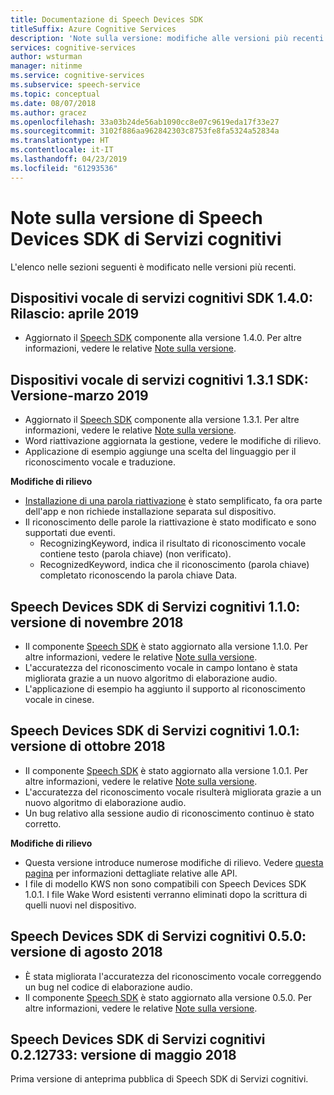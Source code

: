```yaml
---
title: Documentazione di Speech Devices SDK
titleSuffix: Azure Cognitive Services
description: 'Note sulla versione: modifiche alle versioni più recenti'
services: cognitive-services
author: wsturman
manager: nitinme
ms.service: cognitive-services
ms.subservice: speech-service
ms.topic: conceptual
ms.date: 08/07/2018
ms.author: gracez
ms.openlocfilehash: 33a03b24de56ab1090cc8e07c9619eda17f33e27
ms.sourcegitcommit: 3102f886aa962842303c8753fe8fa5324a52834a
ms.translationtype: HT
ms.contentlocale: it-IT
ms.lasthandoff: 04/23/2019
ms.locfileid: "61293536"
---
```

# <a name="release-notes-of-cognitive-services-speech-devices-sdk"></a>Note sulla versione di Speech Devices SDK di Servizi cognitivi

L'elenco nelle sezioni seguenti è modificato nelle versioni più recenti.

## <a name="cognitive-services-speech-devices-sdk-140-2019-apr-release"></a>Dispositivi vocale di servizi cognitivi SDK 1.4.0: Rilascio: aprile 2019 

* Aggiornato il [Speech SDK](https://docs.microsoft.com/azure/cognitive-services/speech-service/speech-sdk-reference) componente alla versione 1.4.0. Per altre informazioni, vedere le relative [Note sulla versione](https://aka.ms/csspeech/whatsnew). 

## <a name="cognitive-services-speech-devices-sdk-131-2019-mar-release"></a>Dispositivi vocale di servizi cognitivi 1.3.1 SDK: Versione-marzo 2019 

* Aggiornato il [Speech SDK](https://docs.microsoft.com/azure/cognitive-services/speech-service/speech-sdk-reference) componente alla versione 1.3.1. Per altre informazioni, vedere le relative [Note sulla versione](https://aka.ms/csspeech/whatsnew). 
*   Word riattivazione aggiornata la gestione, vedere le modifiche di rilievo.
*   Applicazione di esempio aggiunge una scelta del linguaggio per il riconoscimento vocale e traduzione.

**Modifiche di rilievo** 

*   [Installazione di una parola riattivazione](https://docs.microsoft.com/azure/cognitive-services/speech-service/speech-devices-sdk-qsg#run-a-sample-application) è stato semplificato, fa ora parte dell'app e non richiede installazione separata sul dispositivo.
*   Il riconoscimento delle parole la riattivazione è stato modificato e sono supportati due eventi.
    - RecognizingKeyword, indica il risultato di riconoscimento vocale contiene testo (parola chiave) (non verificato).
    - RecognizedKeyword, indica che il riconoscimento (parola chiave) completato riconoscendo la parola chiave Data.


## <a name="cognitive-services-speech-devices-sdk-110-2018-nov-release"></a>Speech Devices SDK di Servizi cognitivi 1.1.0: versione di novembre 2018 

* Il componente [Speech SDK](https://docs.microsoft.com/azure/cognitive-services/speech-service/speech-sdk-reference) è stato aggiornato alla versione 1.1.0. Per altre informazioni, vedere le relative [Note sulla versione](https://aka.ms/csspeech/whatsnew). 
* L'accuratezza del riconoscimento vocale in campo lontano è stata migliorata grazie a un nuovo algoritmo di elaborazione audio.
* L'applicazione di esempio ha aggiunto il supporto al riconoscimento vocale in cinese.

## <a name="cognitive-services-speech-devices-sdk-101-2018-oct-release"></a>Speech Devices SDK di Servizi cognitivi 1.0.1: versione di ottobre 2018 

* Il componente [Speech SDK](https://docs.microsoft.com/azure/cognitive-services/speech-service/speech-sdk-reference) è stato aggiornato alla versione 1.0.1. Per altre informazioni, vedere le relative [Note sulla versione](https://aka.ms/csspeech/whatsnew). 
* L'accuratezza del riconoscimento vocale risulterà migliorata grazie a un nuovo algoritmo di elaborazione audio.  
* Un bug relativo alla sessione audio di riconoscimento continuo è stato corretto.

**Modifiche di rilievo** 

* Questa versione introduce numerose modifiche di rilievo. Vedere [questa pagina](https://aka.ms/csspeech/breakingchanges_1_0_0) per informazioni dettagliate relative alle API. 
* I file di modello KWS non sono compatibili con Speech Devices SDK 1.0.1. I file Wake Word esistenti verranno eliminati dopo la scrittura di quelli nuovi nel dispositivo. 

## <a name="cognitive-services-speech-devices-sdk-050-2018-aug-release"></a>Speech Devices SDK di Servizi cognitivi 0.5.0: versione di agosto 2018

* È stata migliorata l'accuratezza del riconoscimento vocale correggendo un bug nel codice di elaborazione audio.
* Il componente [Speech SDK](https://docs.microsoft.com/azure/cognitive-services/speech-service/speech-sdk-reference) è stato aggiornato alla versione 0.5.0. Per altre informazioni, vedere le relative [Note sulla versione](releasenotes.md#cognitive-services-speech-sdk-050-2018-july-release).

## <a name="cognitive-services-speech-devices-sdk-0212733-2018-may-release"></a>Speech Devices SDK di Servizi cognitivi 0.2.12733: versione di maggio 2018

Prima versione di anteprima pubblica di Speech SDK di Servizi cognitivi.
